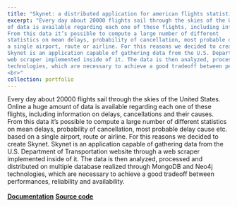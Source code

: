 ```yaml
---
title: "Skynet: a distributed application for american flights statistics"
excerpt: "Every day about 20000 flights sail through the skies of the United States. Online a huge amount
of data is available regarding each one of these flights, including information on delays, cancellations and their causes.
From this data it’s possible to compute a large number of different
statistics on mean delays, probability of cancellation, most probable delay cause etc. based on
a single airport, route or airline. For this reasons we decided to create Skynet. 
Skynet is an application capable of gathering data from the U.S. Department of Transportation website through a
web scraper implemented inside of it. The data is then analyzed, processed and distributed on multiple database realized through MongoDB and Neo4j
technologies, which are necessary to achieve a good tradeoff between performances, reliability and availability.
<br>"
collection: portfolio
---
```


Every day about 20000 flights sail through the skies of the United States. Online a huge amount
of data is available regarding each one of these flights, including information on delays, cancellations and their causes.
From this data it’s possible to compute a large number of different
statistics on mean delays, probability of cancellation, most probable delay cause etc. based on
a single airport, route or airline. For this reasons we decided to create Skynet.
Skynet is an application capable of gathering data from the U.S. Department of Transportation website through a
web scraper implemented inside of it. The data is then analyzed, processed and distributed on multiple database realized through MongoDB and Neo4j
technologies, which are necessary to achieve a good tradeoff between performances, reliability and availability.
<br>
<br>
<a href='/files/Skynet_documentation.pdf'><b>Documentation</b></a>
<a href='/files/Skynet_sourcecode.zip'><b>Source code</b></a>
